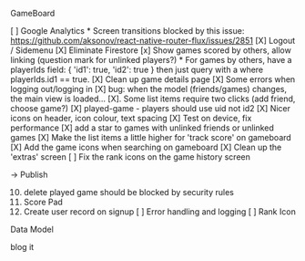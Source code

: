 GameBoard

[ ] Google Analytics
    * Screen transitions blocked by this issue: https://github.com/aksonov/react-native-router-flux/issues/2851
[X] Logout / Sidemenu
[X] Eliminate Firestore
[x] Show games scored by others, allow linking (question mark for unlinked players?)
    * For games by others, have a playerIds field: { 'id1': true, 'id2': true } then just query with a where playerIds.id1 == true.
[X] Clean up game details page
[X] Some errors when logging out/logging in
[X] bug: when the model (friends/games) changes, the main view is loaded...
[X]. Some list items require two clicks (add friend, choose game?)
[X] played-game - players should use uid not id2
[X] Nicer icons on header, icon colour, text spacing
[X] Test on device, fix performance
[X] add a star to games with unlinked friends or unlinked games
[X] Make the list items a little higher for 'track score' on gameboard
[X] Add the game icons when searching on gameboard
[X] Clean up the 'extras' screen
[ ] Fix the rank icons on the game history screen

 -> Publish

10. delete played game should be blocked by security rules
6. Score Pad
7. Create user record on signup
[ ] Error handling and logging
[ ] Rank Icon

Data Model


blog it

